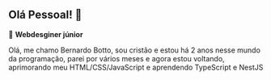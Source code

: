 ## Olá Pessoal! 👋

💟 **Webdesginer júnior**

Olá, me chamo Bernardo Botto, sou cristão e estou há 2 anos nesse mundo da programação, parei por vários meses e agora estou voltando, aprimorando meu HTML/CSS/JavaScript e aprendendo TypeScript e NestJS
